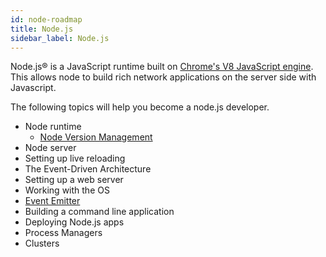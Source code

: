 ```yaml
---
id: node-roadmap
title: Node.js
sidebar_label: Node.js
---
```


Node.js® is a JavaScript runtime built on [Chrome's V8 JavaScript engine](https://v8.dev/). This allows node to build rich network applications on the server side with Javascript.

The following topics will help you become a node.js developer.

- Node runtime
  - [Node Version Management](references/n-version-manager.md)
- Node server
- Setting up live reloading
- The Event-Driven Architecture
- Setting up a web server
- Working with the OS
- [Event Emitter](./references/EventEmitter.md)
- Building a command line application
- Deploying Node.js apps
- Process Managers
- Clusters
